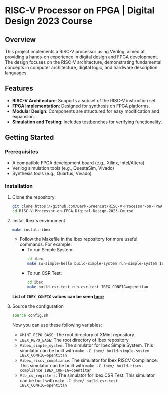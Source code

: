 # RISC-V Processor on FPGA | Digital Design 2023 Course

## Overview

This project implements a RISC-V processor using Verilog, aimed at providing a hands-on experience in digital design and FPGA development. The design focuses on the RISC-V architecture, demonstrating fundamental concepts in computer architecture, digital logic, and hardware description languages.

## Features

- **RISC-V Architecture**: Supports a subset of the RISC-V instruction set.
- **FPGA Implementation**: Designed for synthesis on FPGA platforms.
- **Modular Design**: Components are structured for easy modification and expansion.
- **Simulation and Testing**: Includes testbenches for verifying functionality.

## Getting Started

### Prerequisites

- A compatible FPGA development board (e.g., Xilinx, Intel/Altera)
- Verilog simulation tools (e.g., QuestaSim, Vivado)
- Synthesis tools (e.g., Quartus, Vivado)

### Installation

1. Clone the repository:
   ```bash
   git clone https://github.com/Dark-GreenCat/RISC-V-Processor-on-FPGA-Digital-Design-2023-Course.git
   cd RISC-V-Processor-on-FPGA-Digital-Design-2023-Course
   ```

2. Install Ibex's environment
   ```bash
   make install-ibex
   ```

   - Follow the Makefile in the Ibex repository for more useful commands. For example:
      - To run Simple System:
         ```bash
         cd ibex
         make sw-simple-hello build-simple-system run-simple-system IBEX_CONFIG=opentitan
         ```
      - To run CSR Test:
         ```bash
         cd ibex
         make build-csr-test run-csr-test IBEX_CONFIG=opentitan
         ```
   **List of `IBEX_CONFIG` values can be seen [here](ibex/ibex_configs.yaml)**
3. Source the configuration
   ```bash
   source config.sh
   ```

   Now you can use these following variables:
      - `XMINT_REPO_BASE`: The root directory of XMint repository
      - `IBEX_REPO_BASE`: The root directory of Ibex repository
      - `Vibex_simple_system`: The simulator for Ibex Simple System. This simulator can be built with `make -C ibex/ build-simple-system IBEX_CONFIG=opentitan`
      - `Vibex_riscv_compliance`: The simulator for Ibex RISCV Compliance. This simulator can be built with `make -C ibex/ build-riscv-compliance IBEX_CONFIG=opentitan`
      - `Vtb_cs_registers`: The simulator for Ibex CSR Test. This simulator can be built with `make -C ibex/ build-csr-test IBEX_CONFIG=opentitan`

